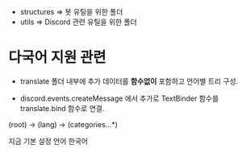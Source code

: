- structures => 봇 유틸을 위한 폴더
- utils => Discord 관련 유틸을 위한 폴더

# 다국어 지원 관련

- translate 폴더 내부에 추가 데이터를 __함수없이__ 포함하고 언어별 트리 구성.

- discord.events.createMessage 에서 추가로 TextBinder 함수를 translate.bind 함수로 연결.

(root) -> (lang) -> (categories...\*)

지금 기본 설정 언어 한국어
